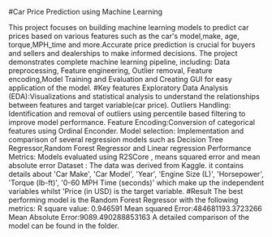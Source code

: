 #Car Price Prediction using Machine Learning

This project focuses on building machine learning models to predict car prices based on various features such as the car's model,make, age, torque,MPH_time and more.Accurate 
price prediction is crucial for buyers and sellers and dealerships to make informed decisions. The project demonstrates complete machine learning pipeline, including:
Data preprocessing, Feature engineering, Outlier removal, Feature encoding,Model Training and Evaluation and Creating GUI for easy application of the model.
#Key features
Exploratory Data Analysis (EDA):Visualizations and statistical analysis to understand the relationships between features and target variable(car price).
Outliers Handling: Identification and removal of outliers using percentile based filtering to improve model performance.
Feature Encoding:Conversion of categorical features using Ordinal Enconder.
Model selection: Implementation and comparison of several regression models such as Decision Tree Regressor,Random Forest Regressor and Linear regression
Performance Metrics: Models evaluated using R2SCore , means squared error and mean absolute error
Dataset : The data was derived from Kaggle. it contains details about 'Car Make', 'Car Model', 'Year', 'Engine Size (L)', 'Horsepower',
       'Torque (lb-ft)', '0-60 MPH Time (seconds)' which make up the independent variables whilst 'Price (in USD) is the target variable.
#Result
The best performing model is the Random Forest Regressor with the following metrics:
R square value: 0.946591
Mean squared Error:484681193.3723266
Mean Absolute Error:9089.490288853163
A detailed comparison of the model can be found in the folder.
